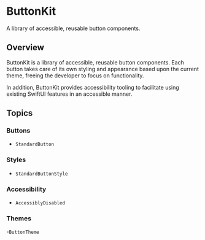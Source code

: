 # ButtonKit

A library of accessible, reusable button components.

## Overview

ButtonKit is a library of accessible, reusable button components. Each button takes care of its own styling and appearance based upon the current theme, freeing the developer to focus on functionality.

In addition, ButtonKit provides accessibility tooling to facilitate using existing SwiftUI features in an accessible manner.


## Topics

### Buttons
- ``StandardButton``

### Styles
- ``StandardButtonStyle``

### Accessibility
- ``AccessiblyDisabled``

### Themes
-``ButtonTheme``

